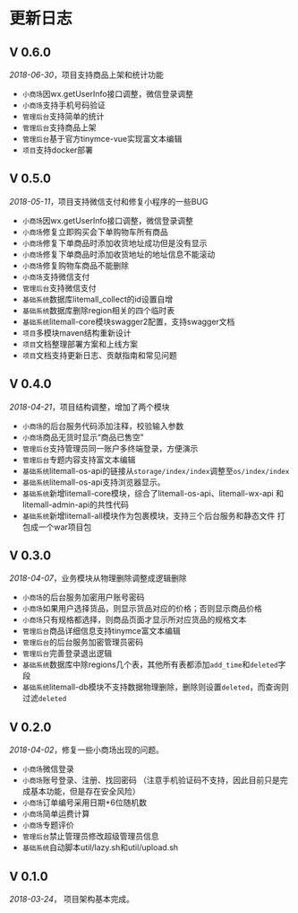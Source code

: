 # 更新日志

## V 0.6.0
 
*2018-06-30*，项目支持商品上架和统计功能
 
  * `小商场`因wx.getUserInfo接口调整，微信登录调整
  * `小商场`支持手机号码验证
  * `管理后台`支持简单的统计
  * `管理后台`支持商品上架
  * `管理后台`基于官方tinymce-vue实现富文本编辑
  * `项目`支持docker部署
    
## V 0.5.0
 
*2018-05-11*，项目支持微信支付和修复小程序的一些BUG
 
  * `小商场`因wx.getUserInfo接口调整，微信登录调整
  * `小商场`修复立即购买会下单购物车所有商品
  * `小商场`修复下单商品时添加收货地址成功但是没有显示
  * `小商场`修复下单商品时添加收货地址的地址信息不能滚动
  * `小商场`修复购物车商品不能删除
  * `小商场`支持微信支付
  * `管理后台`支持微信支付
  * `基础系统`数据库litemall_collect的id设置自增
  * `基础系统`数据库删除region相关的四个临时表
  * `基础系统`litemall-core模块swagger2配置，支持swagger文档
  * `项目`多模块maven结构重新设计
  * `项目`文档整理部署方案和上线方案
  * `项目`文档支持更新日志、贡献指南和常见问题

## V 0.4.0
 
*2018-04-21*，项目结构调整，增加了两个模块
 
  * `小商场`的后台服务代码添加注释，校验输入参数
  * `小商场`商品无货时显示“商品已售空”
  * `管理后台`支持管理员同一账户多终端登录，方便演示
  * `管理后台`专题内容支持富文本编辑
  * `基础系统`litemall-os-api的链接从`storage/index/index`调整至`os/index/index`
  * `基础系统`litemall-os-api支持浏览器显示。
  * `基础系统`新增litemall-core模块，综合了litemall-os-api、litemall-wx-api
     和litemall-admin-api的共性代码
  * `基础系统`新增litemall-all模块作为包裹模块，支持三个后台服务和静态文件
     打包成一个war项目包
     
## V 0.3.0 

*2018-04-07*，业务模块从物理删除调整成逻辑删除

* `小商场`的后台服务加密用户账号密码
* `小商场`如果用户选择货品，则显示货品对应的价格；否则显示商品价格
* `小商场`只有规格都选择，则商品页面才显示所对应货品的规格文本
* `管理后台`商品详细信息支持tinymce富文本编辑
* `管理后台`的后台服务加密管理员密码
* `管理后台`完善登录退出逻辑
* `基础系统`数据库中除regions几个表，其他所有表都添加`add_time`和`deleted`字段
* `基础系统`litemall-db模块不支持数据物理删除，删除则设置`deleted`，而查询则过滤`deleted`

## V 0.2.0

*2018-04-02*，修复一些小商场出现的问题。

* `小商场`微信登录
* `小商场`账号登录、注册、找回密码
  （注意手机验证码不支持，因此目前只是完成基本功能，但是存在安全风险）
* `小商场`订单编号采用日期+6位随机数
* `小商场`简单运费计算
* `小商场`专题评价
* `管理后台`禁止管理员修改超级管理员信息
* `基础系统`自动脚本util/lazy.sh和util/upload.sh
  
## V 0.1.0

*2018-03-24*， 项目架构基本完成。